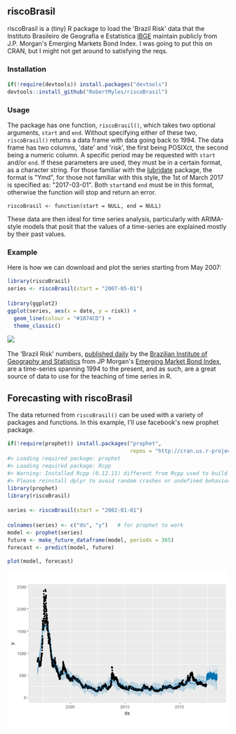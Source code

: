 
riscoBrasil
-----------

riscoBrasil is a (tiny) R package to load the 'Brazil Risk' data that the Instituto Brasileiro de Geografia e Estatística [IBGE](http://www.ibge.gov.br/english/) maintain publicly from J.P. Morgan's Emerging Markets Bond Index. I was going to put this on CRAN, but I might not get around to satisfying the reqs.

### Installation

``` r
if(!require(devtools)) install.packages("devtools")
devtools::install_github("RobertMyles/riscoBrasil")
```

### Usage

The package has one function, `riscoBrasil()`, which takes two optional arguments, `start` and `end`. Without specifying either of these two, `riscoBrasil()` returns a data frame with data going back to 1994. The data frame has two columns, 'date' and 'risk', the first being POSIXct, the second being a numeric column. A specific period may be requested with `start` and/or `end`. If these parameters are used, they must be in a certain format, as a character string. For those familiar with the [lubridate](https://github.com/hadley/lubridate) package, the format is "Ymd", for those not familiar with this style, the 1st of March 2017 is specified as: "2017-03-01". Both `start`and `end` must be in this format, otherwise the function will stop and return an error.

    riscoBrasil <- function(start = NULL, end = NULL)

These data are then ideal for time series analysis, particularly with ARIMA-style models that posit that the values of a time-series are explained mostly by their past values.

### Example

Here is how we can download and plot the series starting from May 2007:

``` r
library(riscoBrasil)
series <- riscoBrasil(start = "2007-05-01")

library(ggplot2)
ggplot(series, aes(x = date, y = risk)) + 
  geom_line(colour = "#1874CD") +
  theme_classic()
```

![](http://i.imgur.com/zDL8cZx.png)

The 'Brazil Risk' numbers, [published daily](http://www.ipeadata.gov.br/ExibeSerie.aspx?serid=40940&module=M) by the [Brazilian Institute of Geography and Statistics](http://www.ibge.gov.br/english/) from JP Morgan's [Emerging Market Bond Index](https://en.wikipedia.org/wiki/JPMorgan_EMBI), are a time-series spanning 1994 to the present, and as such, are a great source of data to use for the teaching of time series in R.

Forecasting with riscoBrasil
----------------------------

The data returned from `riscoBrasil()` can be used with a variety of packages and functions. In this example, I'll use facebook's new prophet package.

``` r
if(!require(prophet)) install.packages("prophet", 
                                       repos = "http://cran.us.r-project.org")
#> Loading required package: prophet
#> Loading required package: Rcpp
#> Warning: Installed Rcpp (0.12.11) different from Rcpp used to build dplyr (0.12.10).
#> Please reinstall dplyr to avoid random crashes or undefined behavior.
library(prophet)
library(riscoBrasil)

series <- riscoBrasil(start = "2002-01-01")

colnames(series) <- c("ds", "y")   # for prophet to work
model <- prophet(series)
future <- make_future_dataframe(model, periods = 365)
forecast <- predict(model, future)
```

``` r
plot(model, forecast)
```

![](README-unnamed-chunk-5-1.png)
